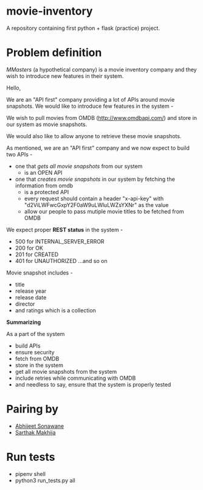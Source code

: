 # movie-inventory
A repository containing first python + flask (practice) project.

# Problem definition

*MMasters* (a hypothetical company) is a movie inventory company and they wish to introduce new features in their system.

Hello,

We are an "API first" company providing a lot of APIs around movie snapshots. We would like to introduce few features in the system -

We wish to pull movies from OMDB (http://www.omdbapi.com/) and store in our system as movie snapshots.

We would also like to allow anyone to retrieve these movie snapshots.

As mentioned, we are an "API first" company and we now expect to build two APIs -
- one that *gets all movie snapshots* from our system
    - is an OPEN API
- one that *creates movie snapshots* in our system by fetching the information from omdb
    - is a protected API
    - every request should contain a header "x-api-key" with "d2ViLWFwcGxpY2F0aW9uLWluLWZsYXNr" as the value
    - allow our people to pass mutiple movie titles to be fetched from OMDB

We expect proper **REST status** in the system - 
- 500 for INTERNAL_SERVER_ERROR
- 200 for OK
- 201 for CREATED
- 401 for UNAUTHORIZED
...and so on

Movie snapshot includes - 
- title
- release year
- release date
- director
- and ratings which is a collection

**Summarizing**

As a part of the system
- build APIs
- ensure security
- fetch from OMDB
- store in the system
- get all movie snapshots from the system
- include retries while communicating with OMDB
- and needless to say, ensure that the system is properly tested

# Pairing by
- [Abhijeet Sonawane](https://github.com/abhijeetsonawane)
- [Sarthak Makhija](https://github.com/SarthakMakhija)

# Run tests
- pipenv shell
- python3 run_tests.py all
